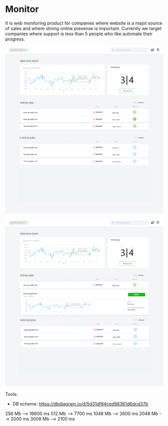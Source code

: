 # Monitor
It is web monitoring product for companies where website is a majot source of sales and where strong online presense is important.
Currently we target companies where support is less than 5 people who like automate their progress.

![Dashboard](https://github.com/jviaches/Monitor/blob/master/dashboard_ui.png)

![Dashboard - View Item](https://github.com/jviaches/Monitor/blob/master/dashboard_ui_openedItem.png)


Tools:
- DB scheme: https://dbdiagram.io/d/5d31df84ced98361d6dcd37b

256  Mb --> 16600 ms
512  Mb --> 7700  ms
1048 Mb --> 2600  ms
2048 Mb --> 2000  ms
3008 Mb --> 2100  ms
